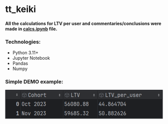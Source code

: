 # tt_keiki

#### All the calculations for LTV per user and commentaries/conclusions were made in [calcs.ipynb](https://github.com/panicua/tt_keiki/blob/main/ltv_calculations.ipynb) file.

### Technologies:
- Python 3.11+
- Jupyter Notebook
- Pandas
- Numpy

### Simple DEMO example:
![ltv.png](ltv.png)